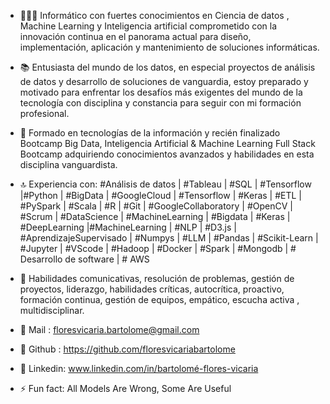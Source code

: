 - 🧑🏻‍🎓 Informático con fuertes conocimientos en Ciencia de datos , Machine Learning y Inteligencia artificial comprometido con la innovación continua en el panorama actual para diseño, implementación, aplicación y mantenimiento de soluciones informáticas. 

- 📚 Entusiasta del mundo de los datos, en especial proyectos de análisis de datos y desarrollo de soluciones de vanguardia, estoy preparado y motivado para enfrentar los desafíos más exigentes del mundo de la tecnología con disciplina y constancia para seguir con mi formación profesional. 
 
- 📒 Formado en tecnologías de la información y recién finalizado Bootcamp Big Data, Inteligencia Artificial & Machine Learning Full Stack Bootcamp adquiriendo conocimientos avanzados y habilidades en esta disciplina vanguardista.

- 🔝 Experiencia con: #Análisis de datos | #Tableau | #SQL | #Tensorflow |#Python | #BigData | #GoogleCloud | #Tensorflow | #Keras | #ETL | #PySpark | #Scala | #R | #Git | #GoogleCollaboratory | #OpenCV | #Scrum | #DataScience | #MachineLearning | #Bigdata | #Keras | #DeepLearning |#MachineLearning | #NLP | #D3.js | #AprendizajeSupervisado | #Numpys | #LLM | #Pandas | #Scikit-Learn | #Jupyter | #VScode | #Hadoop | #Docker | #Spark | #Mongodb | # Desarrollo de software | # AWS 

- 📝 Habilidades comunicativas, resolución de problemas, gestión de proyectos, liderazgo, habilidades críticas, autocrítica, proactivo, formación continua, gestión de equipos, empático, escucha activa , multidisciplinar.

- 📩 Mail    : floresvicaria.bartolome@gmail.com
- 📁 Github  : https://github.com/floresvicariabartolome
- 🔧 Linkedin: www.linkedin.com/in/bartolomé-flores-vicaria


- ⚡ Fun fact: All Models Are Wrong, Some Are Useful

